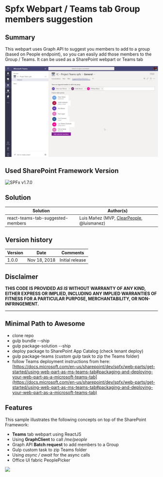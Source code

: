 # Spfx Webpart / Teams tab Group members suggestion

## Summary
This webpart uses Graph API to suggest you members to add to a group (based on People endpoint), so you can easily add those members to the Group / Teams. It can be used as a SharePoint webpart or Teams tab

![Suggested Group Members Teams Tab](./assets/SuggestedMembersTeamsTab.jpg)

## Used SharePoint Framework Version

![SPFx v1.7.0](https://img.shields.io/badge/SPFx-1.7.0-green.svg)

## Solution

Solution|Author(s)
--------|---------
react-teams-tab-suggested-members|Luis Mañez (MVP, [ClearPeople](http://www.clearpeople.com), @luismanez)

## Version history

Version|Date|Comments
-------|----|--------
1.0.0|Nov 18, 2018|Initial release

## Disclaimer

**THIS CODE IS PROVIDED *AS IS* WITHOUT WARRANTY OF ANY KIND, EITHER EXPRESS OR IMPLIED, INCLUDING ANY IMPLIED WARRANTIES OF FITNESS FOR A PARTICULAR PURPOSE, MERCHANTABILITY, OR NON-INFRINGEMENT.**

---

## Minimal Path to Awesome

* clone repo
* gulp bundle --ship
* gulp package-solution --ship
* deploy package to SharePoint App Catalog (check tenant deploy)
* gulp package-teams (custom gulp task to zip the Teams folder)
* follow Teams deployment instructions from here: [https://docs.microsoft.com/en-us/sharepoint/dev/spfx/web-parts/get-started/using-web-part-as-ms-teams-tab#packaging-and-deploying-your-web-part-as-a-microsoft-teams-tab](https://docs.microsoft.com/en-us/sharepoint/dev/spfx/web-parts/get-started/using-web-part-as-ms-teams-tab#packaging-and-deploying-your-web-part-as-a-microsoft-teams-tab)

## Features

This sample illustrates the following concepts on top of the SharePoint Framework:

* __Teams__ tab webpart using ReactJS
* Using __GraphClient__ to call _/me/people_
* Graph API __Batch request__ to add members to a Group
* Gulp custom task to zip Teams folder
* Using _async / await_ for the async calls
* Office UI fabric PeoplePicker

<img src="https://telemetry.sharepointpnp.com/sp-dev-fx-webparts/samples/react-teams-tab-suggested-members" />
